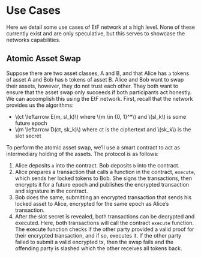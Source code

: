 # Use Cases

Here we detail some use cases of EtF network at a high level. None of these currently exist and are only speculative, but this serves to showcase the networks capabilities.

## Atomic Asset Swap

Suppose there are two asset classes, A and B, and that Alice has `a` tokens of asset A and Bob has `b` tokens of asset B. Alice and Bob want to swap their assets, however, they do not trust each other. They both want to ensure that the asset swap only succeeds if both participants act honestly. We can accomplish this using the EtF network. First, recall that the network provides us the algorithms:

- \\(ct \leftarrow E(m, sl_k)\\) where \\(m \in \{0, 1\}^*\\) and \\(sl_k\\) is some future epoch
- \\(m \leftarrow D(ct, sk_k)\\) where ct is the ciphertext and \\(sk_k\\) is the slot secret

To perform the atomic asset swap, we’ll use a smart contract to act as intermediary holding of the assets. The protocol is as follows:

1. Alice deposits `a` into the contract. Bob deposits `b` into the contract.
2. Alice prepares a transaction that calls a function in the contract, `execute`, which sends her locked tokens to Bob. She signs the transactions, then encrypts it for a future epoch and publishes the encrypted transaction and signature in the contract. 
3. Bob does the same, submitting an encrypted transaction that sends his locked asset to Alice, encrypted for the same epoch as Alice’s transaction.
4. After the slot secret is revealed, both transactions can be decrypted and executed. Here, both transactions will call the contract `execute` function. The execute function checks if the other party provided a valid proof for their encrypted transaction, and if so, executes it. If the other party failed to submit a valid encrypted tx, then the swap fails and the offending party is slashed which the other receives all tokens back. 
